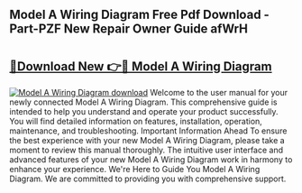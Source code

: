 ## Model A Wiring Diagram Free Pdf Download - Part-PZF New Repair Owner Guide afWrH

# <h2><a href="http://dfurvo.blite.top/?on=Model+A+Wiring+Diagram">🔗Download New 👉🔴 Model A Wiring Diagram</a></h2>

[![Model A Wiring Diagram download](https://i.imgur.com/lujVjoI.png)](http://dfurvo.blite.top/?on=Model+A+Wiring+Diagram)
Welcome to the user manual for your newly connected Model A Wiring Diagram. This comprehensive guide is intended to help you understand and operate your product successfully. You will find detailed information on features, installation, operation, maintenance, and troubleshooting. Important Information Ahead To ensure the best experience with your new Model A Wiring Diagram, please take a moment to review this manual thoroughly. The intuitive user interface and advanced features of your new Model A Wiring Diagram work in harmony to enhance your experience. We're Here to Guide You Model A Wiring Diagram. We are committed to providing you with comprehensive support.
